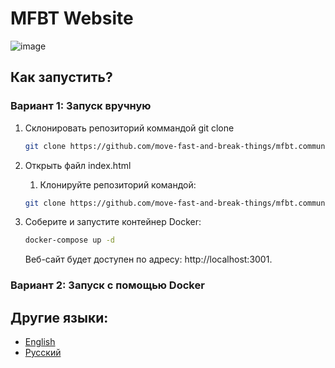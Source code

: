 # MFBT Website

![image](https://github.com/move-fast-and-break-things/mfabt_site/assets/92587254/18e628c2-26bb-4f31-8a7f-5173e218ed40)

## Как запустить?

### Вариант 1: Запуск вручную

1. Склонировать репозиторий коммандой git clone
   ```bash
   git clone https://github.com/move-fast-and-break-things/mfbt.community.git
   ```
2. Открыть файл index.html

   1. Клонируйте репозиторий командой:

   ```bash
   git clone https://github.com/move-fast-and-break-things/mfbt.community.git
   ```

3. Соберите и запустите контейнер Docker:

   ```bash
   docker-compose up -d
   ```

   Веб-сайт будет доступен по адресу: http://localhost:3001.

### Вариант 2: Запуск с помощью Docker

## Другие языки:

- [English](README.md)
- [Русский](README.ru.md)
